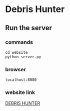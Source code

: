 # Debris Hunter

## Run the server
### commands
```
cd website
python server.py
```
### browser
```
localhost:8080
```
### website link
[DEBRIS HUNTER](https://www.csie.ntu.edu.tw/~b05902110)
